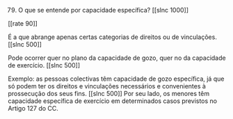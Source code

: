 79. O que se entende por capacidade específica?
[[slnc 1000]]

[[rate 90]]

É a que abrange apenas certas categorias de direitos ou de vinculações.
[[slnc 500]]

Pode ocorrer quer no plano da capacidade de gozo, quer no da capacidade de exercício.
[[slnc 500]]

Exemplo: as pessoas colectivas têm capacidade de gozo específica, já que só podem ter os direitos e vinculações necessários e convenientes à prossecução dos seus fins.
[[slnc 500]]
Por seu lado, os menores têm capacidade específica de exercício em determinados casos previstos no Artigo 127 do CC.
